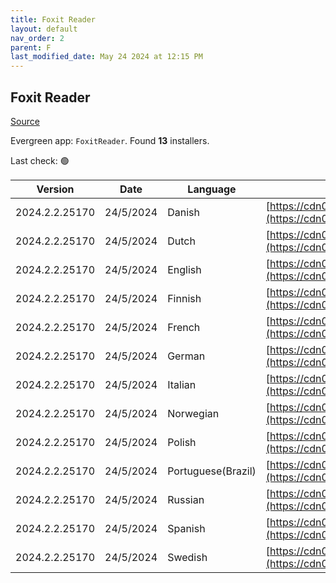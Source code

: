 ```yaml
---
title: Foxit Reader
layout: default
nav_order: 2
parent: F
last_modified_date: May 24 2024 at 12:15 PM
---
```


## Foxit Reader

[Source](https://www.foxitsoftware.com/pdf-reader/)

Evergreen app: `FoxitReader`. Found **13** installers.

Last check: 🟢

| Version        | Date      | Language           | URI                                                                                                                                                                                                                |
| -------------- | --------- | ------------------ | ------------------------------------------------------------------------------------------------------------------------------------------------------------------------------------------------------------------ |
| 2024.2.2.25170 | 24/5/2024 | Danish             | [https://cdn01.foxitsoftware.com/product/reader/desktop/win/2024.2.2/FoxitPDFReader202422_L10N_Setup.msi](https://cdn01.foxitsoftware.com/product/reader/desktop/win/2024.2.2/FoxitPDFReader202422_L10N_Setup.msi) |
| 2024.2.2.25170 | 24/5/2024 | Dutch              | [https://cdn01.foxitsoftware.com/product/reader/desktop/win/2024.2.2/FoxitPDFReader202422_L10N_Setup.msi](https://cdn01.foxitsoftware.com/product/reader/desktop/win/2024.2.2/FoxitPDFReader202422_L10N_Setup.msi) |
| 2024.2.2.25170 | 24/5/2024 | English            | [https://cdn01.foxitsoftware.com/product/reader/desktop/win/2024.2.2/FoxitPDFReader202422_enu_Setup.msi](https://cdn01.foxitsoftware.com/product/reader/desktop/win/2024.2.2/FoxitPDFReader202422_enu_Setup.msi)   |
| 2024.2.2.25170 | 24/5/2024 | Finnish            | [https://cdn01.foxitsoftware.com/product/reader/desktop/win/2024.2.2/FoxitPDFReader202422_L10N_Setup.msi](https://cdn01.foxitsoftware.com/product/reader/desktop/win/2024.2.2/FoxitPDFReader202422_L10N_Setup.msi) |
| 2024.2.2.25170 | 24/5/2024 | French             | [https://cdn01.foxitsoftware.com/product/reader/desktop/win/2024.2.2/FoxitPDFReader202422_L10N_Setup.msi](https://cdn01.foxitsoftware.com/product/reader/desktop/win/2024.2.2/FoxitPDFReader202422_L10N_Setup.msi) |
| 2024.2.2.25170 | 24/5/2024 | German             | [https://cdn01.foxitsoftware.com/product/reader/desktop/win/2024.2.2/FoxitPDFReader202422_L10N_Setup.msi](https://cdn01.foxitsoftware.com/product/reader/desktop/win/2024.2.2/FoxitPDFReader202422_L10N_Setup.msi) |
| 2024.2.2.25170 | 24/5/2024 | Italian            | [https://cdn01.foxitsoftware.com/product/reader/desktop/win/2024.2.2/FoxitPDFReader202422_L10N_Setup.msi](https://cdn01.foxitsoftware.com/product/reader/desktop/win/2024.2.2/FoxitPDFReader202422_L10N_Setup.msi) |
| 2024.2.2.25170 | 24/5/2024 | Norwegian          | [https://cdn01.foxitsoftware.com/product/reader/desktop/win/2024.2.2/FoxitPDFReader202422_L10N_Setup.msi](https://cdn01.foxitsoftware.com/product/reader/desktop/win/2024.2.2/FoxitPDFReader202422_L10N_Setup.msi) |
| 2024.2.2.25170 | 24/5/2024 | Polish             | [https://cdn01.foxitsoftware.com/product/reader/desktop/win/2024.2.2/FoxitPDFReader202422_L10N_Setup.msi](https://cdn01.foxitsoftware.com/product/reader/desktop/win/2024.2.2/FoxitPDFReader202422_L10N_Setup.msi) |
| 2024.2.2.25170 | 24/5/2024 | Portuguese(Brazil) | [https://cdn01.foxitsoftware.com/product/reader/desktop/win/2024.2.2/FoxitPDFReader202422_L10N_Setup.msi](https://cdn01.foxitsoftware.com/product/reader/desktop/win/2024.2.2/FoxitPDFReader202422_L10N_Setup.msi) |
| 2024.2.2.25170 | 24/5/2024 | Russian            | [https://cdn01.foxitsoftware.com/product/reader/desktop/win/2024.2.2/FoxitPDFReader202422_L10N_Setup.msi](https://cdn01.foxitsoftware.com/product/reader/desktop/win/2024.2.2/FoxitPDFReader202422_L10N_Setup.msi) |
| 2024.2.2.25170 | 24/5/2024 | Spanish            | [https://cdn01.foxitsoftware.com/product/reader/desktop/win/2024.2.2/FoxitPDFReader202422_L10N_Setup.msi](https://cdn01.foxitsoftware.com/product/reader/desktop/win/2024.2.2/FoxitPDFReader202422_L10N_Setup.msi) |
| 2024.2.2.25170 | 24/5/2024 | Swedish            | [https://cdn01.foxitsoftware.com/product/reader/desktop/win/2024.2.2/FoxitPDFReader202422_L10N_Setup.msi](https://cdn01.foxitsoftware.com/product/reader/desktop/win/2024.2.2/FoxitPDFReader202422_L10N_Setup.msi) |
